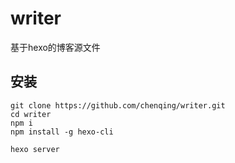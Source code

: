 # writer
基于hexo的博客源文件

## 安装

```
git clone https://github.com/chenqing/writer.git
cd writer
npm i
npm install -g hexo-cli

hexo server

